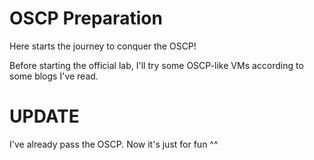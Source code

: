 # OSCP Preparation

Here starts the journey to conquer the OSCP!

Before starting the official lab, I'll try some OSCP-like VMs according to some blogs I've read.

# UPDATE

I've already pass the OSCP. Now it's just for fun ^^
